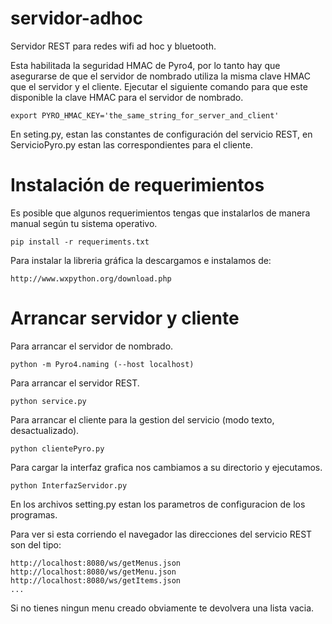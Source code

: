 servidor-adhoc
==============

Servidor REST para redes wifi ad hoc y bluetooth.

Esta habilitada la seguridad HMAC de Pyro4, por lo tanto hay que asegurarse de que el servidor de nombrado utiliza la misma clave HMAC que el servidor y el cliente. Ejecutar el siguiente comando para que este disponible la clave HMAC para el servidor de nombrado.

	export PYRO_HMAC_KEY='the_same_string_for_server_and_client'

En seting.py, estan las constantes de configuración del servicio REST, en ServicioPyro.py estan las correspondientes para el cliente.

Instalación de requerimientos
=============================
Es posible que algunos requerimientos tengas que instalarlos de manera manual según tu sistema operativo.

	pip install -r requeriments.txt

Para instalar la libreria gráfica la descargamos e instalamos de:

	http://www.wxpython.org/download.php

Arrancar servidor y cliente
===========================
Para arrancar el servidor de nombrado.

	python -m Pyro4.naming (--host localhost)

Para arrancar el servidor REST.

	python service.py

Para arrancar el cliente para la gestion del servicio (modo texto, desactualizado).

	python clientePyro.py

Para cargar la interfaz grafica nos cambiamos a su directorio y ejecutamos.

	python InterfazServidor.py

En los archivos setting.py estan los parametros de configuracion de los programas.

Para ver si esta corriendo el navegador las direcciones del servicio REST son del tipo:

	http://localhost:8080/ws/getMenus.json
	http://localhost:8080/ws/getMenu.json
	http://localhost:8080/ws/getItems.json
	...

Si no tienes ningun menu creado obviamente te devolvera una lista vacia.
